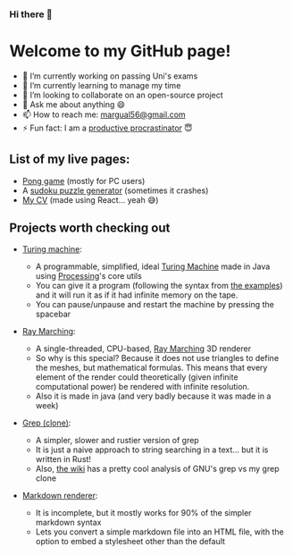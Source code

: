 ### Hi there 👋

<!--
**margual56/margual56** is a ✨ _special_ ✨ repository because its `README.md` (this file) appears on your GitHub profile.

Here are some ideas to get you started:

- 🔭 I’m currently working on ...
- 🌱 I’m currently learning ...
- 👯 I’m looking to collaborate on ...
- 🤔 I’m looking for help with ...
- 💬 Ask me about ...
- 📫 How to reach me: ...
- 😄 Pronouns: ...
- ⚡ Fun fact: ...
-->

# Welcome to my GitHub page!
  - 🔭 I’m currently working on passing Uni's exams
  - 🌱 I’m currently learning to manage my time
  - 👯 I’m looking to collaborate on an open-source project 
  - 💬 Ask me about anything 😄
  - 📫 How to reach me: margual56@gmail.com
  - ⚡ Fun fact: I am a [productive procrastinator](https://www.urbandictionary.com/define.php?term=productive%20procrastination) 😇
 
## List of my live pages:
  * [Pong game](https://margual56.github.io/pong) (mostly for PC users)
  * A [sudoku puzzle generator](https://margual56.github.io/sudoku-generator) (sometimes it crashes)
  * [My CV](https://margual56.github.io/mycv) (made using React... yeah 😅)

## Projects worth checking out
  * [Turing machine](https://github.com/margual56/TuringMachine):
     * A programmable, simplified, ideal [Turing Machine](https://en.wikipedia.org/wiki/Turing_machine) made in Java using [Processing](https://processing.org/)'s core utils
     * You can give it a program (following the syntax from [the examples](https://github.com/margual56/TuringMachine/blob/cafda932f13996d2a9adf20c2c7b9f5d74e655d5/Examples/Example1.tm)) and it will run it as if it had infinite memory on the tape.
     * You can pause/unpause and restart the machine by pressing the spacebar
    
  * [Ray Marching](https://github.com/margual56/RayMarching):
      * A single-threaded, CPU-based, [Ray Marching](https://michaelwalczyk.com/blog-ray-marching.html) 3D renderer
      * So why is this special? Because it does not use triangles to define the meshes, but mathematical formulas. This means that every element of the render could theoretically (given infinite computational power) be rendered with infinite resolution.
      * Also it is made in java (and very badly because it was made in a week)
  
  * [Grep (clone)](https://github.com/margual56/grep-clone):
      * A simpler, slower and rustier version of grep
      * It is just a naive approach to string searching in a text... but it is written in Rust!
      * Also, [the wiki](https://github.com/margual56/grep-clone/wiki/Why-slower%3F) has a pretty cool analysis of GNU's grep vs my grep clone

  * [Markdown renderer](https://github.com/margual56/Markdown-CLI):
      * It is incomplete, but it mostly works for 90% of the simpler markdown syntax
      * Lets you convert a simple markdown file into an HTML file, with the option to embed a stylesheet other than the default

